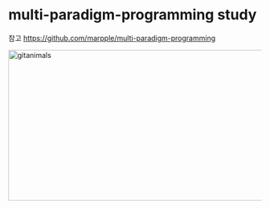# multi-paradigm-programming study

참고
https://github.com/marpple/multi-paradigm-programming

<a href="https://www.gitanimals.org/">
      <img
        src="https://render.gitanimals.org/guilds/687142409908081937/draw"
        width="600"
        height="300"
        alt="gitanimals"
      />
</a>

